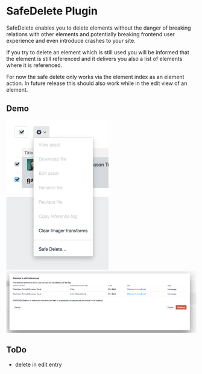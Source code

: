 # SafeDelete Plugin

SafeDelete enables you to delete elements without the danger of breaking relations with other elements and potentially
breaking frontend user experience and even introduce crashes to your site. 

If you try to delete an element which is still used you will be informed that the element is still referenced and it
delivers you also a list of elements where it is referenced.

For now the safe delete only works via the element index as an element action.
In future release this should also work while in the edit view of an element.

## Demo

<img src="demo/feature-1.png" width="271">

<img src="demo/feature-2.png" width="1341">

## ToDo

- delete in edit entry
